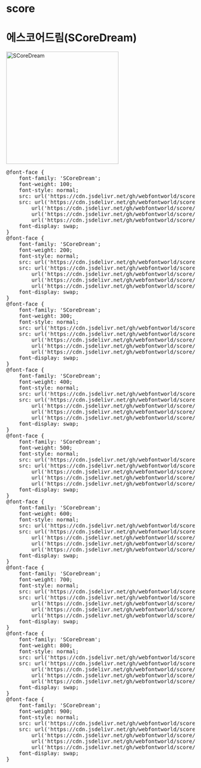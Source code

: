 # score

# 에스코어드림(SCoreDream)

<a href="https://wess.tistory.com/257" target="_blank">
    <img src="https://webfontworld.github.io/score/SCoreDream.jpg" alt="SCoreDream" style="width:300px">
</a>
<pre>
@font-face {
    font-family: 'SCoreDream';
    font-weight: 100;
    font-style: normal;
    src: url('https://cdn.jsdelivr.net/gh/webfontworld/score/SCoreDreamThin.eot');
    src: url('https://cdn.jsdelivr.net/gh/webfontworld/score/SCoreDreamThin.eot?#iefix') format('embedded-opentype'),
        url('https://cdn.jsdelivr.net/gh/webfontworld/score/SCoreDreamThin.woff2') format('woff2'),
        url('https://cdn.jsdelivr.net/gh/webfontworld/score/SCoreDreamThin.woff') format('woff'),
        url('https://cdn.jsdelivr.net/gh/webfontworld/score/SCoreDreamThin.ttf') format("truetype");
    font-display: swap;
}
@font-face {
    font-family: 'SCoreDream';
    font-weight: 200;
    font-style: normal;
    src: url('https://cdn.jsdelivr.net/gh/webfontworld/score/SCoreDreamExtraLight.eot');
    src: url('https://cdn.jsdelivr.net/gh/webfontworld/score/SCoreDreamExtraLight.eot?#iefix') format('embedded-opentype'),
        url('https://cdn.jsdelivr.net/gh/webfontworld/score/SCoreDreamExtraLight.woff2') format('woff2'),
        url('https://cdn.jsdelivr.net/gh/webfontworld/score/SCoreDreamExtraLight.woff') format('woff'),
        url('https://cdn.jsdelivr.net/gh/webfontworld/score/SCoreDreamExtraLight.ttf') format("truetype");
    font-display: swap;
}
@font-face {
    font-family: 'SCoreDream';
    font-weight: 300;
    font-style: normal;
    src: url('https://cdn.jsdelivr.net/gh/webfontworld/score/SCoreDreamLight.eot');
    src: url('https://cdn.jsdelivr.net/gh/webfontworld/score/SCoreDreamLight.eot?#iefix') format('embedded-opentype'),
        url('https://cdn.jsdelivr.net/gh/webfontworld/score/SCoreDreamLight.woff2') format('woff2'),
        url('https://cdn.jsdelivr.net/gh/webfontworld/score/SCoreDreamLight.woff') format('woff'),
        url('https://cdn.jsdelivr.net/gh/webfontworld/score/SCoreDreamLight.ttf') format("truetype");
    font-display: swap;
}
@font-face {
    font-family: 'SCoreDream';
    font-weight: 400;
    font-style: normal;
    src: url('https://cdn.jsdelivr.net/gh/webfontworld/score/SCoreDreamRegular.eot');
    src: url('https://cdn.jsdelivr.net/gh/webfontworld/score/SCoreDreamRegular.eot?#iefix') format('embedded-opentype'),
        url('https://cdn.jsdelivr.net/gh/webfontworld/score/SCoreDreamRegular.woff2') format('woff2'),
        url('https://cdn.jsdelivr.net/gh/webfontworld/score/SCoreDreamRegular.woff') format('woff'),
        url('https://cdn.jsdelivr.net/gh/webfontworld/score/SCoreDreamRegular.ttf') format("truetype");
    font-display: swap;
}
@font-face {
    font-family: 'SCoreDream';
    font-weight: 500;
    font-style: normal;
    src: url('https://cdn.jsdelivr.net/gh/webfontworld/score/SCoreDreamMedium.eot');
    src: url('https://cdn.jsdelivr.net/gh/webfontworld/score/SCoreDreamMedium.eot?#iefix') format('embedded-opentype'),
        url('https://cdn.jsdelivr.net/gh/webfontworld/score/SCoreDreamMedium.woff2') format('woff2'),
        url('https://cdn.jsdelivr.net/gh/webfontworld/score/SCoreDreamMedium.woff') format('woff'),
        url('https://cdn.jsdelivr.net/gh/webfontworld/score/SCoreDreamMedium.ttf') format("truetype");
    font-display: swap;
}
@font-face {
    font-family: 'SCoreDream';
    font-weight: 600;
    font-style: normal;
    src: url('https://cdn.jsdelivr.net/gh/webfontworld/score/SCoreDreamBold.eot');
    src: url('https://cdn.jsdelivr.net/gh/webfontworld/score/SCoreDreamBold.eot?#iefix') format('embedded-opentype'),
        url('https://cdn.jsdelivr.net/gh/webfontworld/score/SCoreDreamBold.woff2') format('woff2'),
        url('https://cdn.jsdelivr.net/gh/webfontworld/score/SCoreDreamBold.woff') format('woff'),
        url('https://cdn.jsdelivr.net/gh/webfontworld/score/SCoreDreamBold.ttf') format("truetype");
    font-display: swap;
}
@font-face {
    font-family: 'SCoreDream';
    font-weight: 700;
    font-style: normal;
    src: url('https://cdn.jsdelivr.net/gh/webfontworld/score/SCoreDreamExtraBold.eot');
    src: url('https://cdn.jsdelivr.net/gh/webfontworld/score/SCoreDreamExtraBold.eot?#iefix') format('embedded-opentype'),
        url('https://cdn.jsdelivr.net/gh/webfontworld/score/SCoreDreamExtraBold.woff2') format('woff2'),
        url('https://cdn.jsdelivr.net/gh/webfontworld/score/SCoreDreamExtraBold.woff') format('woff'),
        url('https://cdn.jsdelivr.net/gh/webfontworld/score/SCoreDreamExtraBold.ttf') format("truetype");
    font-display: swap;
}
@font-face {
    font-family: 'SCoreDream';
    font-weight: 800;
    font-style: normal;
    src: url('https://cdn.jsdelivr.net/gh/webfontworld/score/SCoreDreamHeavy.eot');
    src: url('https://cdn.jsdelivr.net/gh/webfontworld/score/SCoreDreamHeavy.eot?#iefix') format('embedded-opentype'),
        url('https://cdn.jsdelivr.net/gh/webfontworld/score/SCoreDreamHeavy.woff2') format('woff2'),
        url('https://cdn.jsdelivr.net/gh/webfontworld/score/SCoreDreamHeavy.woff') format('woff'),
        url('https://cdn.jsdelivr.net/gh/webfontworld/score/SCoreDreamHeavy.ttf') format("truetype");
    font-display: swap;
}
@font-face {
    font-family: 'SCoreDream';
    font-weight: 900;
    font-style: normal;
    src: url('https://cdn.jsdelivr.net/gh/webfontworld/score/SCoreDreamBlack.eot');
    src: url('https://cdn.jsdelivr.net/gh/webfontworld/score/SCoreDreamBlack.eot?#iefix') format('embedded-opentype'),
        url('https://cdn.jsdelivr.net/gh/webfontworld/score/SCoreDreamBlack.woff2') format('woff2'),
        url('https://cdn.jsdelivr.net/gh/webfontworld/score/SCoreDreamBlack.woff') format('woff'),
        url('https://cdn.jsdelivr.net/gh/webfontworld/score/SCoreDreamBlack.ttf') format("truetype");
    font-display: swap;
}
</pre>
